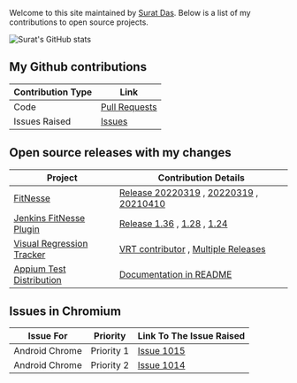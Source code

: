 Welcome to this site maintained by [Surat Das](https://github.com/suratdas). 
Below is a list of my contributions to open source projects.

![Surat's GitHub stats](https://github-readme-stats.vercel.app/api?username=suratdas&show_icons=true&hide=stars&include_all_commits=true) 

## My Github contributions
Contribution Type              |Link
-----------------              |----
|Code                          |[Pull Requests](https://github.com/search?q=author%3Asuratdas+is%3Amerged)|
|Issues Raised                 |[Issues](https://github.com/search?q=is%3Aissue+author%3Asuratdas)        |

## Open source releases with my changes
Project|Contribution Details
-------|-------------
|[FitNesse](http://fitnesse.org/)|[Release 20220319](https://github.com/unclebob/fitnesse/pull/1343) , [20220319](https://github.com/unclebob/fitnesse/pull/1344) , [20210410](https://github.com/unclebob/fitnesse/pull/1318)|
|[Jenkins FitNesse Plugin](https://plugins.jenkins.io/fitnesse/)| [Release 1.36](https://github.com/jenkinsci/fitnesse-plugin/pull/42) , [1.28](https://github.com/jenkinsci/fitnesse-plugin/pull/36) , [1.24](https://github.com/jenkinsci/fitnesse-plugin/pull/32)|
|[Visual Regression Tracker](https://github.com/Visual-Regression-Tracker/Visual-Regression-Tracker)|[VRT contributor](https://github.com/Visual-Regression-Tracker/Visual-Regression-Tracker#contributors-) , [Multiple Releases](https://github.com/Visual-Regression-Tracker/Visual-Regression-Tracker/releases)|
|[Appium Test Distribution](https://github.com/AppiumTestDistribution/AppiumTestDistribution)|[Documentation in README](https://github.com/AppiumTestDistribution/AppiumTestDistribution/pull/903)|

## Issues in Chromium
Issue For      | Priority   | Link To The Issue Raised
-------------- | ---------- | ------------------------
Android Chrome | Priority 1 | [Issue 1015](https://bugs.chromium.org/p/chromedriver/issues/detail?id=1015)|
Android Chrome | Priority 2 | [Issue 1014](https://bugs.chromium.org/p/chromedriver/issues/detail?id=1014)|
